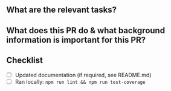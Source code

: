 ## What are the relevant tasks?

## What does this PR do & what background information is important for this PR?

## Checklist
- [ ] Updated documentation (if required, see README.md)
- [ ] Ran locally: `npm run lint && npm run test-coverage`